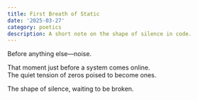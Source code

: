 ```yaml
---
title: First Breath of Static
date: '2025-03-27'
category: poetics
description: A short note on the shape of silence in code.
---
```


Before anything else—noise.

That moment just before a system comes online.  
The quiet tension of zeros poised to become ones.

The shape of silence, waiting to be broken.